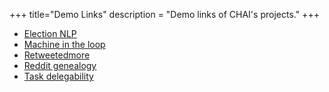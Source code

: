 +++
title="Demo Links"
description = "Demo links of CHAI's projects."
+++

* [Election NLP](https://chicagohai.github.io/election-nlp/)
* [Machine in the loop](https://machineintheloop.com/)
* [Retweetedmore](https://chenhaot.com/retweetedmore)
* [Reddit genealogy](https://redditvisualization.herokuapp.com/)
* [Task delegability](https://delegability.github.io/)
